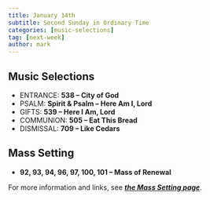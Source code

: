 ```yaml
---
title: January 14th 
subtitle: Second Sunday in Ordinary Time
categories: [music-selections]
tag: [next-week]
author: mark
---
```


## Music Selections

- ENTRANCE: **538 – City of God**
- PSALM: **Spirit & Psalm – Here Am I, Lord**
- GIFTS: **539 – Here I Am, Lord**
- COMMUNION: **505 – Eat This Bread**
- DISMISSAL: **709 – Like Cedars**

## Mass Setting

- **92, 93, 94, 96, 97, 100, 101 – Mass of Renewal**

For more information and links, see _**[the Mass Setting page](/mass-setting/)**_.
